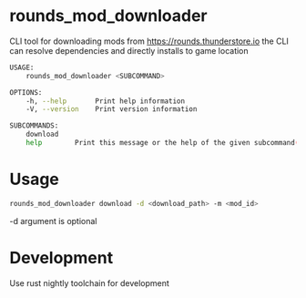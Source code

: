 # rounds_mod_downloader

CLI tool for downloading mods from https://rounds.thunderstore.io the CLI can resolve dependencies and directly installs to game location
```bash
USAGE:
    rounds_mod_downloader <SUBCOMMAND>

OPTIONS:
    -h, --help       Print help information
    -V, --version    Print version information

SUBCOMMANDS:
    download    
    help        Print this message or the help of the given subcommand(s)
```


# Usage

```bash
rounds_mod_downloader download -d <download_path> -m <mod_id>
```

-d argument is optional

# Development

Use rust nightly toolchain for development
